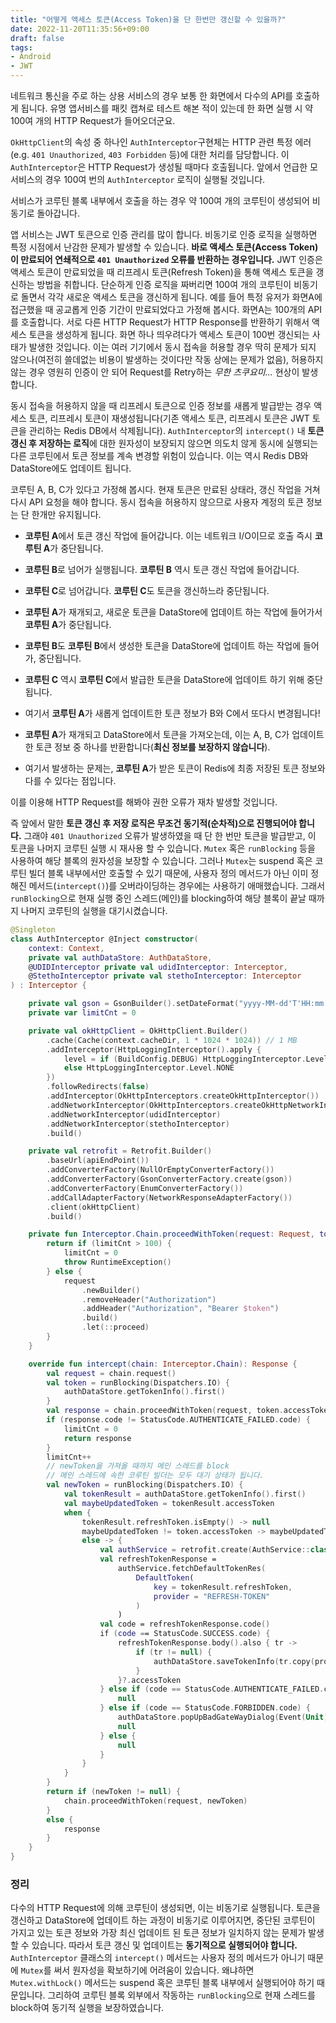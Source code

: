 ```yaml
---
title: "어떻게 액세스 토큰(Access Token)을 단 한번만 갱신할 수 있을까?"
date: 2022-11-20T11:35:56+09:00
draft: false
tags:
- Android
- JWT
---
```


네트워크 통신을 주로 하는 상용 서비스의 경우 보통 한 화면에서 다수의 API를 호출하게 됩니다. 유명 앱서비스를 패킷 캡쳐로 테스트 해본 적이 있는데 한 화면 실행 시 약 100여 개의 HTTP Request가 들어오더군요.

`OkHttpClient`의 속성 중 하나인 `AuthInterceptor`구현체는 HTTP 관련 특정 에러(e.g. `401 Unauthorized`, `403 Forbidden` 등)에 대한 처리를 담당합니다. 이 `AuthInterceptor`은 HTTP Request가 생성될 때마다 호출됩니다. 앞에서 언급한 모 서비스의 경우 100여 번의 `AuthInterceptor` 로직이 실행될 것입니다.

서비스가 코루틴 블록 내부에서 호출을 하는 경우 약 100여 개의 코루틴이 생성되어 비동기로 돌아갑니다.

앱 서비스는 JWT 토큰으로 인증 관리를 많이 합니다. 비동기로 인증 로직을 실행하면 특정 시점에서 난감한 문제가 발생할 수 있습니다. **바로 액세스 토큰(Access Token)이 만료되어 연쇄적으로 `401 Unauthorized` 오류를 반환하는 경우입니다.** JWT 인증은 액세스 토큰이 만료되었을 때 리프레시 토큰(Refresh Token)을 통해 액세스 토큰을 갱신하는 방법을 취합니다. 단순하게 인증 로직을 짜버리면 100여 개의 코루틴이 비동기로 돌면서 각각 새로운 액세스 토큰을 갱신하게 됩니다. 예를 들어 특정 유저가 화면A에 접근했을 때 공교롭게 인증 기간이 만료되었다고 가정해 봅시다. 화면A는 100개의 API를 호출합니다. 서로 다른 HTTP Request가 HTTP Response를 반환하기 위해서 액세스 토큰을 생성하게 됩니다. 화면 하나 띄우려다가 액세스 토큰이 100번 갱신되는 사태가 발생한 것입니다. 이는 여러 기기에서 동시 접속을 허용할 경우 딱히 문제가 되지 않으나(여전히 쓸데없는 비용이 발생하는 것이다만 작동 상에는 문제가 없음), 허용하지 않는 경우 영원히 인증이 안 되어 Request를 Retry하는 *무한 츠쿠요미...* 현상이 발생합니다. 

동시 접속을 허용하지 않을 때 리프레시 토큰으로 인증 정보를 새롭게 발급받는 경우 액세스 토큰, 리프레시 토큰이 재생성됩니다(기존 액세스 토큰, 리프레시 토큰은 JWT 토큰을 관리하는 Redis DB에서 삭제됩니다). `AuthInterceptor`의 `intercept()` 내 **토큰 갱신 후 저장하는 로직**에 대한 원자성이 보장되지 않으면 의도치 않게 동시에 실행되는 다른 코루틴에서 토큰 정보를 계속 변경할 위험이 있습니다. 이는 역시 Redis DB와 DataStore에도 업데이트 됩니다. 

코루틴 A, B, C가 있다고 가정해 봅시다. 현재 토큰은 만료된 상태라, 갱신 작업을 거쳐 다시 API 요청을 해야 합니다. 동시 접속을 허용하지 않으므로 사용자 계정의 토큰 정보는 단 한개만 유지됩니다. 

- **코루틴 A**에서 토큰 갱신 작업에 들어갑니다. 이는 네트워크 I/O이므로 호출 즉시 **코루틴 A**가 중단됩니다. 

- **코루틴 B**로 넘어가 실행됩니다. **코루틴 B** 역시 토큰 갱신 작업에 들어갑니다. 

- **코루틴 C**로 넘어갑니다. **코루틴 C**도 토큰을 갱신하느라 중단됩니다.

- **코루틴 A**가 재개되고, 새로운 토큰을 DataStore에 업데이트 하는 작업에 들어가서 **코루틴 A**가 중단됩니다.

- **코루틴 B**도 **코루틴 B**에서 생성한 토큰을 DataStore에 업데이트 하는 작업에 들어가, 중단됩니다.

- **코루틴 C** 역시 **코루틴 C**에서 발급한 토큰을 DataStore에 업데이트 하기 위해 중단됩니다.

- 여기서 **코루틴 A**가 새롭게 업데이트한 토큰 정보가 B와 C에서 또다시 변경됩니다!

- **코루틴 A**가 재개되고 DataStore에서 토큰을 가져오는데, 이는 A, B, C가 업데이트 한 토큰 정보 중 하나를 반환합니다(**최신 정보를 보장하지 않습니다**).

- 여기서 발생하는 문제는, **코루틴 A**가 받은 토큰이 Redis에 최종 저장된 토큰 정보와 다를 수 있다는 점입니다.

이를 이용해 HTTP Request를 해봐야 권한 오류가 재차 발생할 것입니다.

즉 앞에서 말한 **토큰 갱신 후 저장 로직은 무조건 동기적(순차적)으로 진행되어야 합니다.** 그래야 `401 Unauthorized` 오류가 발생하였을 때 단 한 번만 토큰을 발급받고, 이 토큰을 나머지 코루틴 실행 시 재사용 할 수 있습니다. `Mutex` 혹은 `runBlocking` 등을 사용하여 해당 블록의 원자성을 보장할 수 있습니다. 그러나 `Mutex`는 suspend 혹은 코루틴 빌더 블록 내부에서만 호출할 수 있기 때문에, 사용자 정의 메서드가 아닌 이미 정해진 메서드(`intercept()`)를 오버라이딩하는 경우에는 사용하기 애매했습니다. 그래서 `runBlocking`으로 현재 실행 중인 스레드(메인)를 blocking하여 해당 블록이 끝날 때까지 나머지 코루틴의 실행을 대기시켰습니다.

```kt
@Singleton
class AuthInterceptor @Inject constructor(
    context: Context,
    private val authDataStore: AuthDataStore,
    @UDIDInterceptor private val udidInterceptor: Interceptor,
    @StethoInterceptor private val stethoInterceptor: Interceptor
) : Interceptor {

    private val gson = GsonBuilder().setDateFormat("yyyy-MM-dd'T'HH:mm:ss.SSSXXX").create()
    private var limitCnt = 0

    private val okHttpClient = OkHttpClient.Builder()
        .cache(Cache(context.cacheDir, 1 * 1024 * 1024)) // 1 MB
        .addInterceptor(HttpLoggingInterceptor().apply {
            level = if (BuildConfig.DEBUG) HttpLoggingInterceptor.Level.BODY
            else HttpLoggingInterceptor.Level.NONE
        })
        .followRedirects(false)
        .addInterceptor(OkHttpInterceptors.createOkHttpInterceptor())
        .addNetworkInterceptor(OkHttpInterceptors.createOkHttpNetworkInterceptor())
        .addNetworkInterceptor(udidInterceptor)
        .addNetworkInterceptor(stethoInterceptor)
        .build()

    private val retrofit = Retrofit.Builder()
        .baseUrl(apiEndPoint())
        .addConverterFactory(NullOrEmptyConverterFactory())
        .addConverterFactory(GsonConverterFactory.create(gson))
        .addConverterFactory(EnumConverterFactory())
        .addCallAdapterFactory(NetworkResponseAdapterFactory())
        .client(okHttpClient)
        .build()

    private fun Interceptor.Chain.proceedWithToken(request: Request, token: String): Response {
        return if (limitCnt > 100) {
            limitCnt = 0
            throw RuntimeException()
        } else {
            request
                .newBuilder()
                .removeHeader("Authorization")
                .addHeader("Authorization", "Bearer $token")
                .build()
                .let(::proceed)
        }
    }

    override fun intercept(chain: Interceptor.Chain): Response {
        val request = chain.request()
        val token = runBlocking(Dispatchers.IO) {
            authDataStore.getTokenInfo().first()
        }
        val response = chain.proceedWithToken(request, token.accessToken)
        if (response.code != StatusCode.AUTHENTICATE_FAILED.code) {
            limitCnt = 0
            return response
        }
        limitCnt++
        // newToken을 가져올 때까지 메인 스레드를 block
        // 메인 스레드에 속한 코루틴 빌더는 모두 대기 상태가 됩니다.
        val newToken = runBlocking(Dispatchers.IO) {
            val tokenResult = authDataStore.getTokenInfo().first()
            val maybeUpdatedToken = tokenResult.accessToken
            when {
                tokenResult.refreshToken.isEmpty() -> null
                maybeUpdatedToken != token.accessToken -> maybeUpdatedToken
                else -> {
                    val authService = retrofit.create(AuthService::class.java)
                    val refreshTokenResponse =
                        authService.fetchDefaultTokenRes(
                            DefaultToken(
                                key = tokenResult.refreshToken,
                                provider = "REFRESH-TOKEN"
                            )
                        )
                    val code = refreshTokenResponse.code()
                    if (code == StatusCode.SUCCESS.code) {
                        refreshTokenResponse.body().also { tr ->
                            if (tr != null) {
                                authDataStore.saveTokenInfo(tr.copy(provider = tokenResult.provider))
                            }
                        }?.accessToken
                    } else if (code == StatusCode.AUTHENTICATE_FAILED.code) {
                        null
                    } else if (code == StatusCode.FORBIDDEN.code) {
                        authDataStore.popUpBadGateWayDialog(Event(Unit))
                        null
                    } else {
                        null
                    }
                }
            }
        }
        return if (newToken != null) {
            chain.proceedWithToken(request, newToken)
        }
        else {
            response
        }
    }
}
```

### 정리

다수의 HTTP Request에 의해 코루틴이 생성되면, 이는 비동기로 실행됩니다. 토큰을 갱신하고 DataStore에 업데이트 하는 과정이 비동기로 이루어지면, 중단된 코루틴이 가지고 있는 토큰 정보와 가장 최신 업데이트 된 토큰 정보가 일치하지 않는 문제가 발생할 수 있습니다. 따라서 토큰 갱신 및 업데이트는 **동기적으로 실행되어야 합니다.** `AuthInterceptor` 클래스의 `intercept()` 메서드는 사용자 정의 메서드가 아니기 때문에 `Mutex`를 써서 원자성을 확보하기에 어려움이 있습니다. 왜냐하면 `Mutex.withLock()` 메서드는 suspend 혹은 코루틴 블록 내부에서 실행되어야 하기 때문입니다. 그리하여 코루틴 블록 외부에서 작동하는 `runBlocking`으로 현재 스레드를 block하여 동기적 실행을 보장하였습니다.